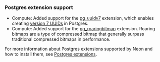 ### Postgres extension support

- Compute: Added support for the [pg_uuidv7](https://github.com/fboulnois/pg_uuidv7) extension, which enables creating [version 7 UUIDs](https://www.ietf.org/archive/id/draft-ietf-uuidrev-rfc4122bis-00.html#name-uuid-version-7) in Postgres.
- Compute: Added support for the [pg_roaringbitmap](https://github.com/ChenHuajun/pg_roaringbitmap) extension. Roaring bitmaps are a type of compressed bitmap that generally surpass traditional compressed bitmaps in performance.

For more information about Postgres extensions supported by Neon and how to install them, see [Postgres extensions](/docs/extensions/pg-extensions).
